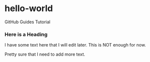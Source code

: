 # hello-world
GitHub Guides Tutorial

### Here is a Heading

I have some text here that I will edit later. This is NOT enough for now.

Pretty sure that I need to add more text.
